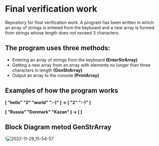 # Final verification work

Repository for final verification work.
A program has been written in which an array of strings is entered from the keyboard and a new array is formed from strings whose length does not exceed 3 characters.

## The program uses three methods:

 - Entering an array of strings from the keyboard **(EnterStrArray)**
 - Getting a new array from an array with elements no longer than three characters in length **(GenStrArray)**
 - Output an array to the console **(PrintArray)**
## Examples of how the program works

**[ "hello" "2" "world" ":-)" ] -> [ "2" ":-)" ]**

**[ "Russia" "Denmark" "Kazan" ] -> [ ]**

## Block Diagram metod GenStrArray
!![2022-11-29_15-54-57](https://user-images.githubusercontent.com/114352113/204535479-56dfa0ee-9533-4a4a-8fd5-dc25f4888658.png)

